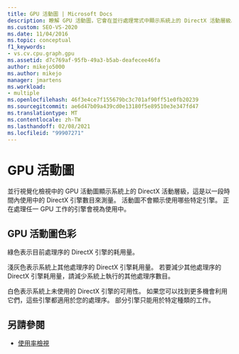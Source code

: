 ```yaml
---
title: GPU 活動圖 | Microsoft Docs
description: 瞭解 GPU 活動圖，它會在並行處理常式中顯示系統上的 DirectX 活動層級。
ms.custom: SEO-VS-2020
ms.date: 11/04/2016
ms.topic: conceptual
f1_keywords:
- vs.cv.cpu.graph.gpu
ms.assetid: d7c769af-95fb-49a3-b5ab-deafecee46fa
author: mikejo5000
ms.author: mikejo
manager: jmartens
ms.workload:
- multiple
ms.openlocfilehash: 46f3e4ce7f155679bc3c701af90ff51e0fb20239
ms.sourcegitcommit: ae6d47b09a439cd0e13180f5e89510e3e347fd47
ms.translationtype: MT
ms.contentlocale: zh-TW
ms.lasthandoff: 02/08/2021
ms.locfileid: "99907271"
---
```

# <a name="gpu-activity-graph"></a>GPU 活動圖
並行視覺化檢視中的 GPU 活動圖顯示系統上的 DirectX 活動層級，這是以一段時間內使用中的 DirectX 引擎數目來測量。  活動圖不會顯示使用哪些特定引擎。  正在處理任一 GPU 工作的引擎會視為使用中。

## <a name="gpu-activity-graph-colors"></a>GPU 活動圖色彩
 綠色表示目前處理序的 DirectX 引擎的耗用量。

 淺灰色表示系統上其他處理序的 DirectX 引擎耗用量。 若要減少其他處理序的 DirectX 引擎耗用量，請減少系統上執行的其他處理序數目。

 白色表示系統上未使用的 DirectX 引擎的可用性。 如果您可以找到更多機會利用它們，這些引擎都適用於您的處理序。 部分引擎只能用於特定種類的工作。

## <a name="see-also"></a>另請參閱
- [使用率檢視](../profiling/utilization-view.md)